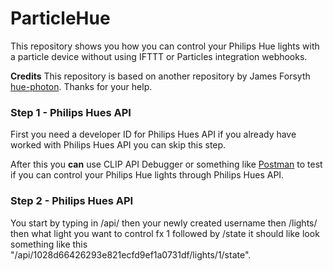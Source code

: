 # ParticleHue
This repository shows you how you can control your Philips Hue lights with a particle device without using IFTTT or Particles integration webhooks. 

**Credits**
This repository is based on another repository by James Forsyth [hue-photon](https://github.com/fsyth/hue-photon). Thanks for your help.

### Step 1 - Philips Hues API
First you need a developer ID for Philips Hues API if you already have worked with Philips Hues API you can skip this step.

After this you **can** use CLIP API Debugger or something like [Postman](https://chrome.google.com/webstore/detail/postman/djdcfiocijfjponepmbbdmbeblofhfff?utm_source=chrome-ntp-icon) to test if you can control your Philips Hue lights through Philips Hues API. 

### Step 2 - Philips Hues API

You start by typing in /api/ then your newly created username then /lights/ then what light you want to control fx 1 followed by /state it should like look something like this "/api/1028d66426293e821ecfd9ef1a0731df/lights/1/state". 

